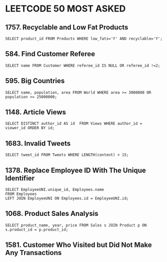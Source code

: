 # LEETCODE 50 MOST ASKED

## 1757. Recyclable and Low Fat Products

    SELECT product_id FROM Products WHERE low_fats='Y' AND recyclable='Y';

## 584. Find Customer Referee

    SELECT name FROM Customer WHERE referee_id IS NULL OR referee_id !=2;

## 595. Big Countries

    SELECT name, population, area FROM World WHERE area >= 3000000 OR population >= 25000000;

## 1148. Article Views 

    SELECT DISTINCT author_id AS id  FROM Views WHERE author_id = viewer_id ORDER BY id;

## 1683. Invalid Tweets

    SELECT tweet_id FROM Tweets WHERE LENGTH(content) > 15;

## 1378. Replace Employee ID With The Unique Identifier

    SELECT EmployeeUNI.unique_id, Employees.name
    FROM Employees
    LEFT JOIN EmployeeUNI ON Employees.id = EmployeeUNI.id;

## 1068. Product Sales Analysis 

    SELECT product_name, year, price FROM Sales s JOIN Product p ON s.product_id = p.product_id; 

## 1581. Customer Who Visited but Did Not Make Any Transactions

    
    
